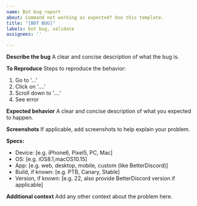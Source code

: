 ```yaml
---
name: Bot bug report
about: Command not working as expected? Use this template.
title: "[BOT BUG]"
labels: bot bug, validate
assignees: ''

---
```


**Describe the bug**
A clear and concise description of what the bug is.

**To Reproduce**
Steps to reproduce the behavior:
1. Go to '...'
2. Click on '....'
3. Scroll down to '....'
4. See error

**Expected behavior**
A clear and concise description of what you expected to happen.

**Screenshots**
If applicable, add screenshots to help explain your problem.

**Specs:**
 - Device: [e.g. iPhone6, Pixel5, PC, Mac]
 - OS: [e.g. iOS8.1,macOS10.15]
 - App: [e.g. web, desktop, mobile, custom (like BetterDiscord)]
 - Build, if known: [e.g. PTB, Canary, Stable]
 - Version, if known: [e.g. 22, also provide BetterDiscord version if applicable]

**Additional context**
Add any other context about the problem here.
